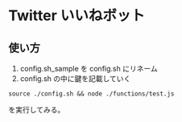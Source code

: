 # Twitter いいねボット

## 使い方

1. config.sh_sample を config.sh にリネーム
2. config.sh の中に鍵を記載していく

```
source ./config.sh && node ./functions/test.js
```

を実行してみる。
